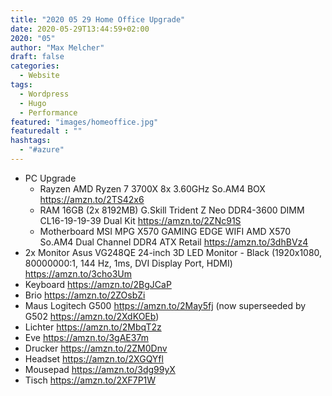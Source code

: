 ```yaml
---
title: "2020 05 29 Home Office Upgrade"
date: 2020-05-29T13:44:59+02:00
2020: "05"
author: "Max Melcher"
draft: false
categories:
  - Website
tags:
  - Wordpress
  - Hugo
  - Performance
featured: "images/homeoffice.jpg"
featuredalt : ""
hashtags: 
  - "#azure"
---
```


* PC Upgrade
  * Rayzen AMD Ryzen 7 3700X 8x 3.60GHz So.AM4 BOX https://amzn.to/2TS42x6
  * RAM 16GB (2x 8192MB) G.Skill Trident Z Neo DDR4-3600 DIMM CL16-19-19-39 Dual Kit https://amzn.to/2ZNc91S
  * Motherboard MSI MPG X570 GAMING EDGE WIFI AMD X570 So.AM4 Dual Channel DDR4 ATX Retail https://amzn.to/3dhBVz4
* 2x Monitor Asus VG248QE 24-inch 3D LED Monitor - Black (1920x1080, 80000000:1, 144 Hz, 1ms, DVI Display Port, HDMI) https://amzn.to/3cho3Um
* Keyboard https://amzn.to/2BgJCaP
* Brio https://amzn.to/2ZOsbZi
* Maus Logitech G500 https://amzn.to/2May5fj (now superseeded by G502 https://amzn.to/2XdKOEb)
* Lichter https://amzn.to/2MbqT2z
* Eve https://amzn.to/3gAE37m
* Drucker https://amzn.to/2ZM0Dnv
* Headset https://amzn.to/2XGQYfl
* Mousepad https://amzn.to/3dg99yX
* Tisch https://amzn.to/2XF7P1W